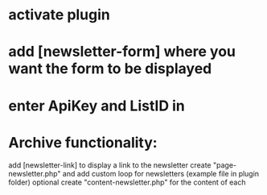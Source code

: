 # activate plugin
# add [newsletter-form] where you want the form to be displayed
# enter ApiKey and ListID in

# Archive functionality:
add [newsletter-link] to display a link to the newsletter
create "page-newsletter.php" and add custom loop for newsletters (example file in plugin folder)
optional create "content-newsletter.php" for the content of each
